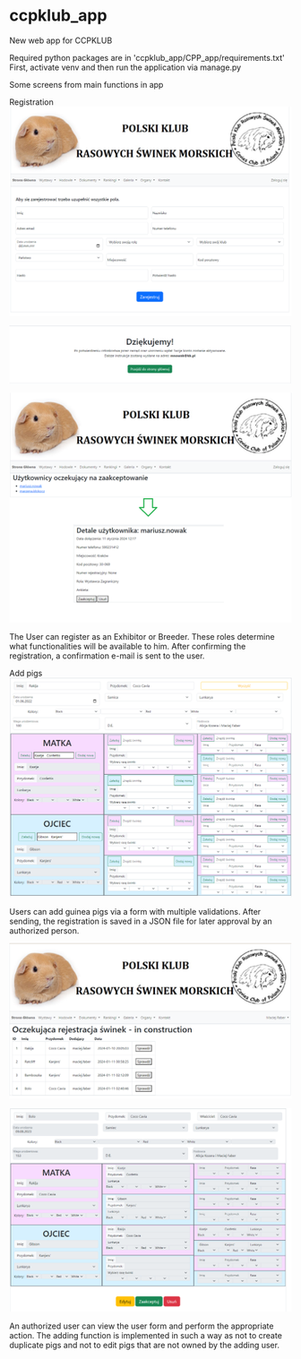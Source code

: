 # ccpklub_app
 New web app for CCPKLUB

Required python packages are in 'ccpklub_app/CPP_app/requirements.txt'
First, activate venv and then run the application via manage.py

Some screens from main functions in app

Registration
![alt text](https://raw.githubusercontent.com/maciejfaber/ccpklub_app/main/Screens/registration.png)

![alt text](https://raw.githubusercontent.com/maciejfaber/ccpklub_app/main/Screens/registration_message.png)

![alt text](https://raw.githubusercontent.com/maciejfaber/ccpklub_app/main/Screens/inactive_users.png)

The User can register as an Exhibitor or Breeder. These roles determine what functionalities will be available to him. After confirming the registration, a confirmation e-mail is sent to the user.

Add pigs
![alt text](https://raw.githubusercontent.com/maciejfaber/ccpklub_app/main/Screens/add_pig.png)

Users can add guinea pigs via a form with multiple validations. After sending, the registration is saved in a JSON file for later approval by an authorized person.

![alt text](https://raw.githubusercontent.com/maciejfaber/ccpklub_app/main/Screens/waiting_pig_list.png)

![alt text](https://raw.githubusercontent.com/maciejfaber/ccpklub_app/main/Screens/waiting_pig_list_details.png)

An authorized user can view the user form and perform the appropriate action. The adding function is implemented in such a way as not to create duplicate pigs and not to edit pigs that are not owned by the adding user.
